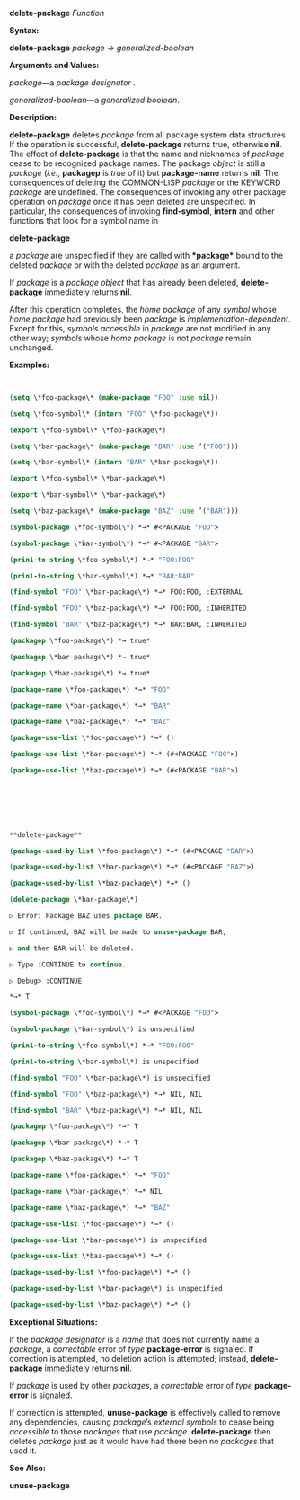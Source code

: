 **delete-package** *Function* 



**Syntax:** 



**delete-package** *package → generalized-boolean* 



**Arguments and Values:** 



*package*—a *package designator* . 



*generalized-boolean*—a *generalized boolean*. 



**Description:** 



**delete-package** deletes *package* from all package system data structures. If the operation is successful, **delete-package** returns true, otherwise **nil**. The effect of **delete-package** is that the name and nicknames of *package* cease to be recognized package names. The package *object* is still a *package* (*i.e.*, **packagep** is *true* of it) but **package-name** returns **nil**. The consequences of deleting the COMMON-LISP *package* or the KEYWORD *package* are undefined. The consequences of invoking any other package operation on *package* once it has been deleted are unspecified. In particular, the consequences of invoking **find-symbol**, **intern** and other functions that look for a symbol name in 







 



 



**delete-package** 



a *package* are unspecified if they are called with **\*package\*** bound to the deleted *package* or with the deleted *package* as an argument. 



If *package* is a *package object* that has already been deleted, **delete-package** immediately returns **nil**. 



After this operation completes, the *home package* of any *symbol* whose *home package* had previously been *package* is *implementation-dependent*. Except for this, *symbols accessible* in *package* are not modified in any other way; *symbols* whose *home package* is not *package* remain unchanged. 



**Examples:**
```lisp
 

(setq \*foo-package\* (make-package "FOO" :use nil)) 

(setq \*foo-symbol\* (intern "FOO" \*foo-package\*)) 

(export \*foo-symbol\* \*foo-package\*) 

(setq \*bar-package\* (make-package "BAR" :use ’("FOO"))) 

(setq \*bar-symbol\* (intern "BAR" \*bar-package\*)) 

(export \*foo-symbol\* \*bar-package\*) 

(export \*bar-symbol\* \*bar-package\*) 

(setq \*baz-package\* (make-package "BAZ" :use ’("BAR"))) 

(symbol-package \*foo-symbol\*) *→* #<PACKAGE "FOO"> 

(symbol-package \*bar-symbol\*) *→* #<PACKAGE "BAR"> 

(prin1-to-string \*foo-symbol\*) *→* "FOO:FOO" 

(prin1-to-string \*bar-symbol\*) *→* "BAR:BAR" 

(find-symbol "FOO" \*bar-package\*) *→* FOO:FOO, :EXTERNAL 

(find-symbol "FOO" \*baz-package\*) *→* FOO:FOO, :INHERITED 

(find-symbol "BAR" \*baz-package\*) *→* BAR:BAR, :INHERITED 

(packagep \*foo-package\*) *→ true* 

(packagep \*bar-package\*) *→ true* 

(packagep \*baz-package\*) *→ true* 

(package-name \*foo-package\*) *→* "FOO" 

(package-name \*bar-package\*) *→* "BAR" 

(package-name \*baz-package\*) *→* "BAZ" 

(package-use-list \*foo-package\*) *→* () 

(package-use-list \*bar-package\*) *→* (#<PACKAGE "FOO">) 

(package-use-list \*baz-package\*) *→* (#<PACKAGE "BAR">) 



 

 

**delete-package** 

(package-used-by-list \*foo-package\*) *→* (#<PACKAGE "BAR">) 

(package-used-by-list \*bar-package\*) *→* (#<PACKAGE "BAZ">) 

(package-used-by-list \*baz-package\*) *→* () 

(delete-package \*bar-package\*) 

▷ Error: Package BAZ uses package BAR. 

▷ If continued, BAZ will be made to unuse-package BAR, 

▷ and then BAR will be deleted. 

▷ Type :CONTINUE to continue. 

▷ Debug> :CONTINUE 

*→* T 

(symbol-package \*foo-symbol\*) *→* #<PACKAGE "FOO"> 

(symbol-package \*bar-symbol\*) is unspecified 

(prin1-to-string \*foo-symbol\*) *→* "FOO:FOO" 

(prin1-to-string \*bar-symbol\*) is unspecified 

(find-symbol "FOO" \*bar-package\*) is unspecified 

(find-symbol "FOO" \*baz-package\*) *→* NIL, NIL 

(find-symbol "BAR" \*baz-package\*) *→* NIL, NIL 

(packagep \*foo-package\*) *→* T 

(packagep \*bar-package\*) *→* T 

(packagep \*baz-package\*) *→* T 

(package-name \*foo-package\*) *→* "FOO" 

(package-name \*bar-package\*) *→* NIL 

(package-name \*baz-package\*) *→* "BAZ" 

(package-use-list \*foo-package\*) *→* () 

(package-use-list \*bar-package\*) is unspecified 

(package-use-list \*baz-package\*) *→* () 

(package-used-by-list \*foo-package\*) *→* () 

(package-used-by-list \*bar-package\*) is unspecified 

(package-used-by-list \*baz-package\*) *→* () 


```
**Exceptional Situations:** 



If the *package designator* is a *name* that does not currently name a *package*, a *correctable* error of *type* **package-error** is signaled. If correction is attempted, no deletion action is attempted; instead, **delete-package** immediately returns **nil**. 



If *package* is used by other *packages*, a *correctable* error of *type* **package-error** is signaled. 



 



 



If correction is attempted, **unuse-package** is effectively called to remove any dependencies, causing *package*’s *external symbols* to cease being *accessible* to those *packages* that use *package*. **delete-package** then deletes *package* just as it would have had there been no *packages* that used it. 



**See Also:** 



**unuse-package** 




